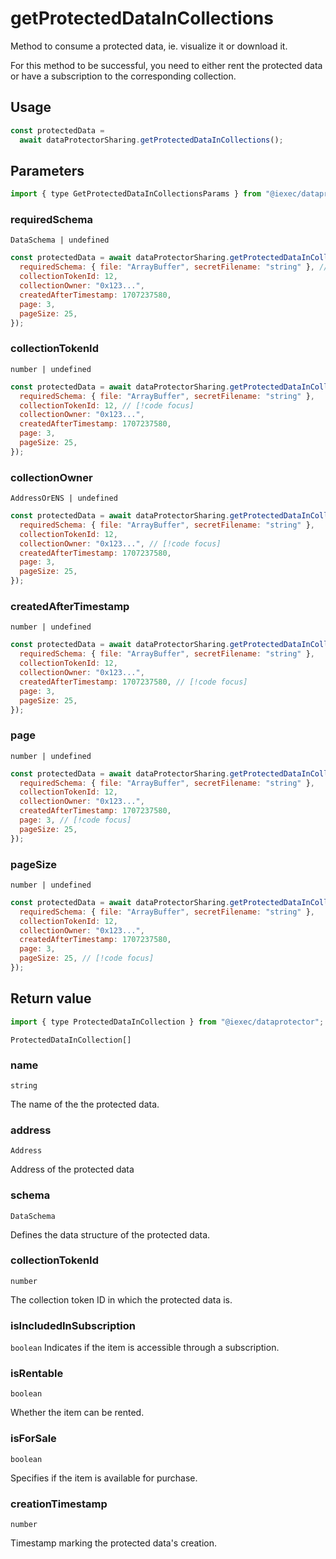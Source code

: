 # getProtectedDataInCollections

Method to consume a protected data, ie. visualize it or download it.

For this method to be successful, you need to either rent the protected data or have a
subscription to the corresponding collection.

## Usage

```js
const protectedData =
  await dataProtectorSharing.getProtectedDataInCollections();
```

## Parameters

```js
import { type GetProtectedDataInCollectionsParams } from "@iexec/dataprotector";
```

### requiredSchema

`DataSchema | undefined`

```js
const protectedData = await dataProtectorSharing.getProtectedDataInCollections({
  requiredSchema: { file: "ArrayBuffer", secretFilename: "string" }, // [!code focus]
  collectionTokenId: 12,
  collectionOwner: "0x123...",
  createdAfterTimestamp: 1707237580,
  page: 3,
  pageSize: 25,
});
```

### collectionTokenId

`number | undefined`

```js
const protectedData = await dataProtectorSharing.getProtectedDataInCollections({
  requiredSchema: { file: "ArrayBuffer", secretFilename: "string" },
  collectionTokenId: 12, // [!code focus]
  collectionOwner: "0x123...",
  createdAfterTimestamp: 1707237580,
  page: 3,
  pageSize: 25,
});
```

### collectionOwner

`AddressOrENS | undefined`

```js
const protectedData = await dataProtectorSharing.getProtectedDataInCollections({
  requiredSchema: { file: "ArrayBuffer", secretFilename: "string" },
  collectionTokenId: 12,
  collectionOwner: "0x123...", // [!code focus]
  createdAfterTimestamp: 1707237580,
  page: 3,
  pageSize: 25,
});
```

### createdAfterTimestamp

`number | undefined`

```js
const protectedData = await dataProtectorSharing.getProtectedDataInCollections({
  requiredSchema: { file: "ArrayBuffer", secretFilename: "string" },
  collectionTokenId: 12,
  collectionOwner: "0x123...",
  createdAfterTimestamp: 1707237580, // [!code focus]
  page: 3,
  pageSize: 25,
});
```

### page

`number | undefined`

```js
const protectedData = await dataProtectorSharing.getProtectedDataInCollections({
  requiredSchema: { file: "ArrayBuffer", secretFilename: "string" },
  collectionTokenId: 12,
  collectionOwner: "0x123...",
  createdAfterTimestamp: 1707237580,
  page: 3, // [!code focus]
  pageSize: 25,
});
```

### pageSize

`number | undefined`

```js
const protectedData = await dataProtectorSharing.getProtectedDataInCollections({
  requiredSchema: { file: "ArrayBuffer", secretFilename: "string" },
  collectionTokenId: 12,
  collectionOwner: "0x123...",
  createdAfterTimestamp: 1707237580,
  page: 3,
  pageSize: 25, // [!code focus]
});
```

## Return value

```js
import { type ProtectedDataInCollection } from "@iexec/dataprotector";
```

`ProtectedDataInCollection[]`

### name

`string`

The name of the the protected data.

### address

`Address`

Address of the protected data

### schema

`DataSchema`

Defines the data structure of the protected data.

### collectionTokenId

`number`

The collection token ID in which the protected data is.

### isIncludedInSubscription

`boolean`
Indicates if the item is accessible through a subscription.

### isRentable

`boolean`

Whether the item can be rented.

### isForSale

`boolean`

Specifies if the item is available for purchase.

### creationTimestamp

`number`

Timestamp marking the protected data's creation.

